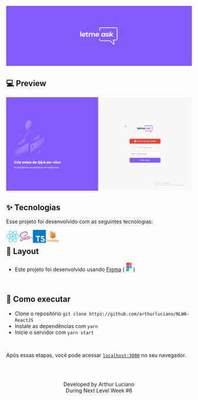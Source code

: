 ![header](https://github.com/arthurluciano/NLW6-ReactJS/blob/main/readme/header.png)

## 💻 Preview

![preview](https://github.com/arthurluciano/NLW6-ReactJS/blob/main/readme/preview.png)

## ✨ Tecnologias

Esse projeto foi desenvolvido com as seguintes tecnologias:

[<img align="left" alt="react" width="36px" src="https://raw.githubusercontent.com/devicons/devicon/master/icons/react/react-original.svg" />](https://reactjs.org)
[<img align="left" alt="sass" width="36px" src="https://raw.githubusercontent.com/devicons/devicon/master/icons/sass/sass-original.svg" />](https://sass-lang.com/)
[<img align="left" alt="typescript" width="36px" src="https://raw.githubusercontent.com/devicons/devicon/master/icons/typescript/typescript-original.svg" />](https://www.typescriptlang.org/)
[<img align="left" alt="firebase" width="36px" src="https://raw.githubusercontent.com/devicons/devicon/master/icons/firebase/firebase-plain-wordmark.svg" />](https://firebase.google.com/)

<br />

## 🔖 Layout

- Este projeto foi desenvolvido usando [Figma](https://www.figma.com/file/u0BQK8rCf2KgzcukdRRCWh/Letmeask/duplicate) (<img alt="figma" width="24px" src="https://raw.githubusercontent.com/devicons/devicon/master/icons/figma/figma-original.svg" />)
<br />

## 🚀 Como executar

- Clone o repositório `git clone https://github.com/arthurluciano/NLW6-ReactJS`
- Instale as dependências com `yarn`
- Inicie o servidor com `yarn start`
<br />

Após essas etapas, você pode acessar [`localhost:3000`](http://localhost:3000) no seu navegador.

<br />
<br />

<p align="center">
  Developed by Arthur Luciano <br/>
  During Next Level Week #6
</p>
